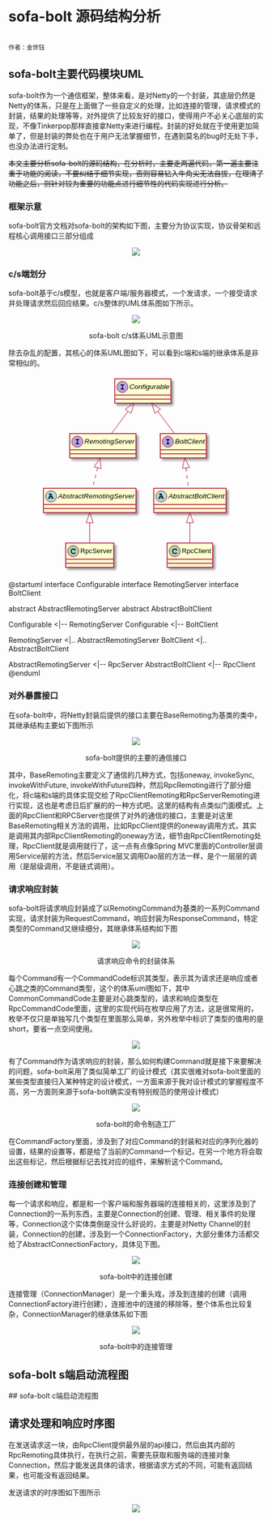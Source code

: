 # sofa-bolt 源码结构分析
<p align="center">
  <img src=""/>
</p>
<p align="center"></p>

`作者：金世钰`

## sofa-bolt主要代码模块UML
sofa-bolt作为一个通信框架，整体来看，是对Netty的一个封装，其底层仍然是Netty的体系，只是在上面做了一些自定义的处理，比如连接的管理，请求模式的封装，结果的处理等等，对外提供了比较友好的接口，使得用户不必关心底层的实现，不像Tinkerpop那样直接拿Netty来进行编程。封装的好处就在于使用更加简单了，但是封装的弊处也在于用户无法掌握细节，在遇到莫名的bug时无处下手，也没办法进行定制。

~~本文主要分析sofa-bolt的源码结构，在分析时，主要走两遍代码，第一遍主要注重于功能的阅读，不要纠结于细节实现，否则容易钻入牛角尖无法自拔，在理清了功能之后，则针对较为重要的功能点进行细节性的代码实现进行分析。~~

### 框架示意
sofa-bolt官方文档对sofa-bolt的架构如下图，主要分为协议实现，协议骨架和远程核心调用接口三部分组成
<p align="center">
  <img src="https://raw.githubusercontent.com/jsycdut/photos/master/sofa-bolt/intro.png"/>
</p>
<p align="center"></p>

### c/s端划分
sofa-bolt基于c/s模型，也就是客户端/服务器模式，一个发请求，一个接受请求并处理请求然后回应结果。c/s整体的UML体系图如下所示。

<p align="center">
  <img src="https://raw.githubusercontent.com/jsycdut/photos/master/sofa-bolt/Configurable.png"/>
</p>
<p align="center">sofa-bolt c/s体系UML示意图</p>

除去杂乱的配置，其核心的体系UML图如下，可以看到c端和s端的继承体系是非常相似的。
<p align="center">
  <img src="data:image/svg+xml;base64,PD94bWwgdmVyc2lvbj0iMS4wIiBlbmNvZGluZz0iVVRGLTgiIHN0YW5kYWxvbmU9Im5vIj8+PHN2%0D%0AZyB4bWxucz0iaHR0cDovL3d3dy53My5vcmcvMjAwMC9zdmciIHhtbG5zOnhsaW5rPSJodHRwOi8v%0D%0Ad3d3LnczLm9yZy8xOTk5L3hsaW5rIiBjb250ZW50U2NyaXB0VHlwZT0iYXBwbGljYXRpb24vZWNt%0D%0AYXNjcmlwdCIgY29udGVudFN0eWxlVHlwZT0idGV4dC9jc3MiIGhlaWdodD0iMzkxcHgiIHByZXNl%0D%0AcnZlQXNwZWN0UmF0aW89Im5vbmUiIHN0eWxlPSJ3aWR0aDozNzhweDtoZWlnaHQ6MzkxcHg7IiB2%0D%0AZXJzaW9uPSIxLjEiIHZpZXdCb3g9IjAgMCAzNzggMzkxIiB3aWR0aD0iMzc4cHgiIHpvb21BbmRQ%0D%0AYW49Im1hZ25pZnkiPjxkZWZzPjxmaWx0ZXIgaGVpZ2h0PSIzMDAlIiBpZD0iZjFsa25iOWhkcWQy%0D%0AOWoiIHdpZHRoPSIzMDAlIiB4PSItMSIgeT0iLTEiPjxmZUdhdXNzaWFuQmx1ciByZXN1bHQ9ImJs%0D%0AdXJPdXQiIHN0ZERldmlhdGlvbj0iMi4wIi8+PGZlQ29sb3JNYXRyaXggaW49ImJsdXJPdXQiIHJl%0D%0Ac3VsdD0iYmx1ck91dDIiIHR5cGU9Im1hdHJpeCIgdmFsdWVzPSIwIDAgMCAwIDAgMCAwIDAgMCAw%0D%0AIDAgMCAwIDAgMCAwIDAgMCAuNCAwIi8+PGZlT2Zmc2V0IGR4PSI0LjAiIGR5PSI0LjAiIGluPSJi%0D%0AbHVyT3V0MiIgcmVzdWx0PSJibHVyT3V0MyIvPjxmZUJsZW5kIGluPSJTb3VyY2VHcmFwaGljIiBp%0D%0AbjI9ImJsdXJPdXQzIiBtb2RlPSJub3JtYWwiLz48L2ZpbHRlcj48L2RlZnM+PGc+PCEtLU1ENT1b%0D%0AZDQ5NzNhMTE3OTUxODE4ZDk3NGZkMjBkMGMxNmMyZTRdCmNsYXNzIENvbmZpZ3VyYWJsZS0tPjxy%0D%0AZWN0IGZpbGw9IiNGRUZFQ0UiIGZpbHRlcj0idXJsKCNmMWxrbmI5aGRxZDI5aikiIGhlaWdodD0i%0D%0ANDgiIGlkPSJDb25maWd1cmFibGUiIHN0eWxlPSJzdHJva2U6ICNBODAwMzY7IHN0cm9rZS13aWR0%0D%0AaDogMS41OyIgd2lkdGg9IjExMSIgeD0iMTQ3IiB5PSI4Ii8+PGVsbGlwc2UgY3g9IjE2MiIgY3k9%0D%0AIjI0IiBmaWxsPSIjQjRBN0U1IiByeD0iMTEiIHJ5PSIxMSIgc3R5bGU9InN0cm9rZTogI0E4MDAz%0D%0ANjsgc3Ryb2tlLXdpZHRoOiAxLjA7Ii8+PHBhdGggZD0iTTE2Mi45NTMxLDIwLjc4MTMgTDE2Mi45%0D%0ANTMxLDI3LjI5NjkgTDE2NC42NzE5LDI3LjI5NjkgQzE2NS4xMjUsMjcuMjk2OSAxNjUuMjY1Niwy%0D%0ANy4zMjgxIDE2NS40Mzc1LDI3LjQ1MzEgQzE2NS42NzE5LDI3LjYyNSAxNjUuNzgxMywyNy44NzUg%0D%0AMTY1Ljc4MTMsMjguMTU2MyBDMTY1Ljc4MTMsMjguNzE4OCAxNjUuNDIxOSwyOSAxNjQuNjcxOSwy%0D%0AOSBMMTU5LjUzMTMsMjkgQzE1OS4xMjUsMjkgMTU4LjkyMTksMjguOTUzMSAxNTguNzY1NiwyOC44%0D%0AMjgxIEMxNTguNTQ2OSwyOC42NzE5IDE1OC40MDYzLDI4LjQwNjMgMTU4LjQwNjMsMjguMTU2MyBD%0D%0AMTU4LjQwNjMsMjcuODU5NCAxNTguNTYyNSwyNy41NzgxIDE1OC44MTI1LDI3LjQyMTkgQzE1OC45%0D%0ANjg4LDI3LjMxMjUgMTU5LjA5MzgsMjcuMjk2OSAxNTkuNTMxMywyNy4yOTY5IEwxNjEuMjUsMjcu%0D%0AMjk2OSBMMTYxLjI1LDIwLjc4MTMgTDE1OS41MzEzLDIwLjc4MTMgQzE1OS4xMDk0LDIwLjc4MTMg%0D%0AMTU4LjkyMTksMjAuNzUgMTU4Ljc2NTYsMjAuNjQwNiBDMTU4LjU0NjksMjAuNDY4OCAxNTguNDA2%0D%0AMywyMC4yMTg4IDE1OC40MDYzLDE5LjkzNzUgQzE1OC40MDYzLDE5LjY1NjMgMTU4LjU2MjUsMTku%0D%0AMzU5NCAxNTguODEyNSwxOS4yMDMxIEMxNTguOTY4OCwxOS4xMDk0IDE1OS4wOTM4LDE5LjA5Mzgg%0D%0AMTU5LjUzMTMsMTkuMDkzOCBMMTY0LjY3MTksMTkuMDkzOCBDMTY1LjEyNSwxOS4wOTM4IDE2NS4y%0D%0ANjU2LDE5LjEyNSAxNjUuNDM3NSwxOS4yMzQ0IEMxNjUuNjcxOSwxOS40MDYzIDE2NS43ODEzLDE5%0D%0ALjY3MTkgMTY1Ljc4MTMsMTkuOTM3NSBDMTY1Ljc4MTMsMjAuMjM0NCAxNjUuNjQwNiwyMC41MTU2%0D%0AIDE2NS4zNzUsMjAuNjcxOSBDMTY1LjI1LDIwLjc1IDE2NS4wNjI1LDIwLjc4MTMgMTY0LjY3MTks%0D%0AMjAuNzgxMyBaICIvPjx0ZXh0IGZpbGw9IiMwMDAwMDAiIGZvbnQtZmFtaWx5PSJzYW5zLXNlcmlm%0D%0AIiBmb250LXNpemU9IjEyIiBmb250LXN0eWxlPSJpdGFsaWMiIGxlbmd0aEFkanVzdD0ic3BhY2lu%0D%0AZ0FuZEdseXBocyIgdGV4dExlbmd0aD0iNzkiIHg9IjE3NiIgeT0iMjguMTU0MyI+Q29uZmlndXJh%0D%0AYmxlPC90ZXh0PjxsaW5lIHN0eWxlPSJzdHJva2U6ICNBODAwMzY7IHN0cm9rZS13aWR0aDogMS41%0D%0AOyIgeDE9IjE0OCIgeDI9IjI1NyIgeTE9IjQwIiB5Mj0iNDAiLz48bGluZSBzdHlsZT0ic3Ryb2tl%0D%0AOiAjQTgwMDM2OyBzdHJva2Utd2lkdGg6IDEuNTsiIHgxPSIxNDgiIHgyPSIyNTciIHkxPSI0OCIg%0D%0AeTI9IjQ4Ii8+PCEtLU1ENT1bMjcwY2FhOGI4ZGU1Mjc2ZTNiYTkyZmMyZGQ3NzgxNjVdCmNsYXNz%0D%0AIFJlbW90aW5nU2VydmVyLS0+PHJlY3QgZmlsbD0iI0ZFRkVDRSIgZmlsdGVyPSJ1cmwoI2YxbGtu%0D%0AYjloZHFkMjlqKSIgaGVpZ2h0PSI0OCIgaWQ9IlJlbW90aW5nU2VydmVyIiBzdHlsZT0ic3Ryb2tl%0D%0AOiAjQTgwMDM2OyBzdHJva2Utd2lkdGg6IDEuNTsiIHdpZHRoPSIxMzEiIHg9IjU4IiB5PSIxMTYi%0D%0ALz48ZWxsaXBzZSBjeD0iNzMiIGN5PSIxMzIiIGZpbGw9IiNCNEE3RTUiIHJ4PSIxMSIgcnk9IjEx%0D%0AIiBzdHlsZT0ic3Ryb2tlOiAjQTgwMDM2OyBzdHJva2Utd2lkdGg6IDEuMDsiLz48cGF0aCBkPSJN%0D%0ANzMuOTUzMSwxMjguNzgxMyBMNzMuOTUzMSwxMzUuMjk2OSBMNzUuNjcxOSwxMzUuMjk2OSBDNzYu%0D%0AMTI1LDEzNS4yOTY5IDc2LjI2NTYsMTM1LjMyODEgNzYuNDM3NSwxMzUuNDUzMSBDNzYuNjcxOSwx%0D%0AMzUuNjI1IDc2Ljc4MTMsMTM1Ljg3NSA3Ni43ODEzLDEzNi4xNTYzIEM3Ni43ODEzLDEzNi43MTg4%0D%0AIDc2LjQyMTksMTM3IDc1LjY3MTksMTM3IEw3MC41MzEzLDEzNyBDNzAuMTI1LDEzNyA2OS45MjE5%0D%0ALDEzNi45NTMxIDY5Ljc2NTYsMTM2LjgyODEgQzY5LjU0NjksMTM2LjY3MTkgNjkuNDA2MywxMzYu%0D%0ANDA2MyA2OS40MDYzLDEzNi4xNTYzIEM2OS40MDYzLDEzNS44NTk0IDY5LjU2MjUsMTM1LjU3ODEg%0D%0ANjkuODEyNSwxMzUuNDIxOSBDNjkuOTY4OCwxMzUuMzEyNSA3MC4wOTM4LDEzNS4yOTY5IDcwLjUz%0D%0AMTMsMTM1LjI5NjkgTDcyLjI1LDEzNS4yOTY5IEw3Mi4yNSwxMjguNzgxMyBMNzAuNTMxMywxMjgu%0D%0ANzgxMyBDNzAuMTA5NCwxMjguNzgxMyA2OS45MjE5LDEyOC43NSA2OS43NjU2LDEyOC42NDA2IEM2%0D%0AOS41NDY5LDEyOC40Njg4IDY5LjQwNjMsMTI4LjIxODggNjkuNDA2MywxMjcuOTM3NSBDNjkuNDA2%0D%0AMywxMjcuNjU2MyA2OS41NjI1LDEyNy4zNTk0IDY5LjgxMjUsMTI3LjIwMzEgQzY5Ljk2ODgsMTI3%0D%0ALjEwOTQgNzAuMDkzOCwxMjcuMDkzOCA3MC41MzEzLDEyNy4wOTM4IEw3NS42NzE5LDEyNy4wOTM4%0D%0AIEM3Ni4xMjUsMTI3LjA5MzggNzYuMjY1NiwxMjcuMTI1IDc2LjQzNzUsMTI3LjIzNDQgQzc2LjY3%0D%0AMTksMTI3LjQwNjMgNzYuNzgxMywxMjcuNjcxOSA3Ni43ODEzLDEyNy45Mzc1IEM3Ni43ODEzLDEy%0D%0AOC4yMzQ0IDc2LjY0MDYsMTI4LjUxNTYgNzYuMzc1LDEyOC42NzE5IEM3Ni4yNSwxMjguNzUgNzYu%0D%0AMDYyNSwxMjguNzgxMyA3NS42NzE5LDEyOC43ODEzIFogIi8+PHRleHQgZmlsbD0iIzAwMDAwMCIg%0D%0AZm9udC1mYW1pbHk9InNhbnMtc2VyaWYiIGZvbnQtc2l6ZT0iMTIiIGZvbnQtc3R5bGU9Iml0YWxp%0D%0AYyIgbGVuZ3RoQWRqdXN0PSJzcGFjaW5nQW5kR2x5cGhzIiB0ZXh0TGVuZ3RoPSI5OSIgeD0iODci%0D%0AIHk9IjEzNi4xNTQzIj5SZW1vdGluZ1NlcnZlcjwvdGV4dD48bGluZSBzdHlsZT0ic3Ryb2tlOiAj%0D%0AQTgwMDM2OyBzdHJva2Utd2lkdGg6IDEuNTsiIHgxPSI1OSIgeDI9IjE4OCIgeTE9IjE0OCIgeTI9%0D%0AIjE0OCIvPjxsaW5lIHN0eWxlPSJzdHJva2U6ICNBODAwMzY7IHN0cm9rZS13aWR0aDogMS41OyIg%0D%0AeDE9IjU5IiB4Mj0iMTg4IiB5MT0iMTU2IiB5Mj0iMTU2Ii8+PCEtLU1ENT1bZmUzNjc3ZWJkYWRi%0D%0ANTJhMDM1MmE1NzJjYjZmN2M4MmVdCmNsYXNzIEJvbHRDbGllbnQtLT48cmVjdCBmaWxsPSIjRkVG%0D%0ARUNFIiBmaWx0ZXI9InVybCgjZjFsa25iOWhkcWQyOWopIiBoZWlnaHQ9IjQ4IiBpZD0iQm9sdENs%0D%0AaWVudCIgc3R5bGU9InN0cm9rZTogI0E4MDAzNjsgc3Ryb2tlLXdpZHRoOiAxLjU7IiB3aWR0aD0i%0D%0AOTEiIHg9IjIzNyIgeT0iMTE2Ii8+PGVsbGlwc2UgY3g9IjI1MiIgY3k9IjEzMiIgZmlsbD0iI0I0%0D%0AQTdFNSIgcng9IjExIiByeT0iMTEiIHN0eWxlPSJzdHJva2U6ICNBODAwMzY7IHN0cm9rZS13aWR0%0D%0AaDogMS4wOyIvPjxwYXRoIGQ9Ik0yNTIuOTUzMSwxMjguNzgxMyBMMjUyLjk1MzEsMTM1LjI5Njkg%0D%0ATDI1NC42NzE5LDEzNS4yOTY5IEMyNTUuMTI1LDEzNS4yOTY5IDI1NS4yNjU2LDEzNS4zMjgxIDI1%0D%0ANS40Mzc1LDEzNS40NTMxIEMyNTUuNjcxOSwxMzUuNjI1IDI1NS43ODEzLDEzNS44NzUgMjU1Ljc4%0D%0AMTMsMTM2LjE1NjMgQzI1NS43ODEzLDEzNi43MTg4IDI1NS40MjE5LDEzNyAyNTQuNjcxOSwxMzcg%0D%0ATDI0OS41MzEzLDEzNyBDMjQ5LjEyNSwxMzcgMjQ4LjkyMTksMTM2Ljk1MzEgMjQ4Ljc2NTYsMTM2%0D%0ALjgyODEgQzI0OC41NDY5LDEzNi42NzE5IDI0OC40MDYzLDEzNi40MDYzIDI0OC40MDYzLDEzNi4x%0D%0ANTYzIEMyNDguNDA2MywxMzUuODU5NCAyNDguNTYyNSwxMzUuNTc4MSAyNDguODEyNSwxMzUuNDIx%0D%0AOSBDMjQ4Ljk2ODgsMTM1LjMxMjUgMjQ5LjA5MzgsMTM1LjI5NjkgMjQ5LjUzMTMsMTM1LjI5Njkg%0D%0ATDI1MS4yNSwxMzUuMjk2OSBMMjUxLjI1LDEyOC43ODEzIEwyNDkuNTMxMywxMjguNzgxMyBDMjQ5%0D%0ALjEwOTQsMTI4Ljc4MTMgMjQ4LjkyMTksMTI4Ljc1IDI0OC43NjU2LDEyOC42NDA2IEMyNDguNTQ2%0D%0AOSwxMjguNDY4OCAyNDguNDA2MywxMjguMjE4OCAyNDguNDA2MywxMjcuOTM3NSBDMjQ4LjQwNjMs%0D%0AMTI3LjY1NjMgMjQ4LjU2MjUsMTI3LjM1OTQgMjQ4LjgxMjUsMTI3LjIwMzEgQzI0OC45Njg4LDEy%0D%0ANy4xMDk0IDI0OS4wOTM4LDEyNy4wOTM4IDI0OS41MzEzLDEyNy4wOTM4IEwyNTQuNjcxOSwxMjcu%0D%0AMDkzOCBDMjU1LjEyNSwxMjcuMDkzOCAyNTUuMjY1NiwxMjcuMTI1IDI1NS40Mzc1LDEyNy4yMzQ0%0D%0AIEMyNTUuNjcxOSwxMjcuNDA2MyAyNTUuNzgxMywxMjcuNjcxOSAyNTUuNzgxMywxMjcuOTM3NSBD%0D%0AMjU1Ljc4MTMsMTI4LjIzNDQgMjU1LjY0MDYsMTI4LjUxNTYgMjU1LjM3NSwxMjguNjcxOSBDMjU1%0D%0ALjI1LDEyOC43NSAyNTUuMDYyNSwxMjguNzgxMyAyNTQuNjcxOSwxMjguNzgxMyBaICIvPjx0ZXh0%0D%0AIGZpbGw9IiMwMDAwMDAiIGZvbnQtZmFtaWx5PSJzYW5zLXNlcmlmIiBmb250LXNpemU9IjEyIiBm%0D%0Ab250LXN0eWxlPSJpdGFsaWMiIGxlbmd0aEFkanVzdD0ic3BhY2luZ0FuZEdseXBocyIgdGV4dExl%0D%0Abmd0aD0iNTkiIHg9IjI2NiIgeT0iMTM2LjE1NDMiPkJvbHRDbGllbnQ8L3RleHQ+PGxpbmUgc3R5%0D%0AbGU9InN0cm9rZTogI0E4MDAzNjsgc3Ryb2tlLXdpZHRoOiAxLjU7IiB4MT0iMjM4IiB4Mj0iMzI3%0D%0AIiB5MT0iMTQ4IiB5Mj0iMTQ4Ii8+PGxpbmUgc3R5bGU9InN0cm9rZTogI0E4MDAzNjsgc3Ryb2tl%0D%0ALXdpZHRoOiAxLjU7IiB4MT0iMjM4IiB4Mj0iMzI3IiB5MT0iMTU2IiB5Mj0iMTU2Ii8+PCEtLU1E%0D%0ANT1bY2NkMjg3Y2QxY2MwODNkMGM2YmU4MjAwMTg4NjJkNDVdCmNsYXNzIEFic3RyYWN0UmVtb3Rp%0D%0AbmdTZXJ2ZXItLT48cmVjdCBmaWxsPSIjRkVGRUNFIiBmaWx0ZXI9InVybCgjZjFsa25iOWhkcWQy%0D%0AOWopIiBoZWlnaHQ9IjQ4IiBpZD0iQWJzdHJhY3RSZW1vdGluZ1NlcnZlciIgc3R5bGU9InN0cm9r%0D%0AZTogI0E4MDAzNjsgc3Ryb2tlLXdpZHRoOiAxLjU7IiB3aWR0aD0iMTgzIiB4PSI2IiB5PSIyMjQi%0D%0ALz48ZWxsaXBzZSBjeD0iMjEiIGN5PSIyNDAiIGZpbGw9IiNBOURDREYiIHJ4PSIxMSIgcnk9IjEx%0D%0AIiBzdHlsZT0ic3Ryb2tlOiAjQTgwMDM2OyBzdHJva2Utd2lkdGg6IDEuMDsiLz48cGF0aCBkPSJN%0D%0AMjIuNTc4MSwyNDEuODEyNSBMMTguNTMxMywyNDEuODEyNSBMMTguMTQwNiwyNDIuNzk2OSBMMTgu%0D%0ANTMxMywyNDIuNzk2OSBDMTguOTg0NCwyNDIuNzk2OSAxOS4xMjUsMjQyLjgyODEgMTkuMjk2OSwy%0D%0ANDIuOTUzMSBDMTkuNTE1NiwyNDMuMTI1IDE5LjY0MDYsMjQzLjM3NSAxOS42NDA2LDI0My42NTYz%0D%0AIEMxOS42NDA2LDI0My45Mzc1IDE5LjUsMjQ0LjIzNDQgMTkuMjM0NCwyNDQuMzc1IEMxOS4xMDk0%0D%0ALDI0NC40Njg4IDE4Ljg5MDYsMjQ0LjUgMTguNTMxMywyNDQuNSBMMTYuMjY1NiwyNDQuNSBDMTUu%0D%0ANTE1NiwyNDQuNSAxNS4xNDA2LDI0NC4yMTg4IDE1LjE0MDYsMjQzLjY1NjMgQzE1LjE0MDYsMjQz%0D%0ALjM1OTQgMTUuMjk2OSwyNDMuMDc4MSAxNS41NDY5LDI0Mi45MjE5IEMxNS43MDMxLDI0Mi44MTI1%0D%0AIDE1Ljg1OTQsMjQyLjc5NjkgMTYuMjgxMywyNDIuNzk2OSBMMTguOTIxOSwyMzYuMjgxMyBMMTcu%0D%0AODQzOCwyMzYuMjgxMyBDMTcuNDA2MywyMzYuMjgxMyAxNy4yMzQ0LDIzNi4yNSAxNy4wNjI1LDIz%0D%0ANi4xNDA2IEMxNi44NDM4LDIzNS45Njg4IDE2LjcwMzEsMjM1LjcxODggMTYuNzAzMSwyMzUuNDM3%0D%0ANSBDMTYuNzAzMSwyMzUuMTU2MyAxNi44NTk0LDIzNC44NzUgMTcuMTA5NCwyMzQuNzAzMSBDMTcu%0D%0AMjY1NiwyMzQuNjA5NCAxNy4zOTA2LDIzNC41OTM4IDE3Ljg0MzgsMjM0LjU5MzggTDIxLjUxNTYs%0D%0AMjM0LjU5MzggTDI0LjkwNjMsMjQyLjc5NjkgQzI1LjM3NSwyNDIuNzk2OSAyNS41MzEzLDI0Mi44%0D%0AMjgxIDI1LjcwMzEsMjQyLjk2ODggQzI1LjkyMTksMjQzLjEyNSAyNi4wNjI1LDI0My4zNzUgMjYu%0D%0AMDYyNSwyNDMuNjU2MyBDMjYuMDYyNSwyNDMuOTM3NSAyNS45MDYzLDI0NC4yMzQ0IDI1LjY1NjMs%0D%0AMjQ0LjM3NSBDMjUuNTE1NiwyNDQuNDY4OCAyNS4yOTY5LDI0NC41IDI0LjkzNzUsMjQ0LjUgTDIy%0D%0ALjU3ODEsMjQ0LjUgQzIyLjE1NjMsMjQ0LjUgMjEuOTUzMSwyNDQuNDUzMSAyMS44MTI1LDI0NC4z%0D%0AMjgxIEMyMS41OTM4LDI0NC4xNzE5IDIxLjQ1MzEsMjQzLjkyMTkgMjEuNDUzMSwyNDMuNjU2MyBD%0D%0AMjEuNDUzMSwyNDMuMzU5NCAyMS42MDk0LDI0My4wNzgxIDIxLjg1OTQsMjQyLjkyMTkgQzIyLjAx%0D%0ANTYsMjQyLjgxMjUgMjIuMTI1LDI0Mi43OTY5IDIyLjU3ODEsMjQyLjc5NjkgTDIyLjk2ODgsMjQy%0D%0ALjc5NjkgWiBNMjEuODc1LDI0MC4xMDk0IEwyMC41NDY5LDIzNi44NDM4IEwxOS4yMDMxLDI0MC4x%0D%0AMDk0IFogIi8+PHRleHQgZmlsbD0iIzAwMDAwMCIgZm9udC1mYW1pbHk9InNhbnMtc2VyaWYiIGZv%0D%0AbnQtc2l6ZT0iMTIiIGZvbnQtc3R5bGU9Iml0YWxpYyIgbGVuZ3RoQWRqdXN0PSJzcGFjaW5nQW5k%0D%0AR2x5cGhzIiB0ZXh0TGVuZ3RoPSIxNTEiIHg9IjM1IiB5PSIyNDQuMTU0MyI+QWJzdHJhY3RSZW1v%0D%0AdGluZ1NlcnZlcjwvdGV4dD48bGluZSBzdHlsZT0ic3Ryb2tlOiAjQTgwMDM2OyBzdHJva2Utd2lk%0D%0AdGg6IDEuNTsiIHgxPSI3IiB4Mj0iMTg4IiB5MT0iMjU2IiB5Mj0iMjU2Ii8+PGxpbmUgc3R5bGU9%0D%0AInN0cm9rZTogI0E4MDAzNjsgc3Ryb2tlLXdpZHRoOiAxLjU7IiB4MT0iNyIgeDI9IjE4OCIgeTE9%0D%0AIjI2NCIgeTI9IjI2NCIvPjwhLS1NRDU9W2ZmYzhiNjljNjE5OTY4NzA2ZGMwZTIwZmJhZWJjMDA4%0D%0AXQpjbGFzcyBBYnN0cmFjdEJvbHRDbGllbnQtLT48cmVjdCBmaWxsPSIjRkVGRUNFIiBmaWx0ZXI9%0D%0AInVybCgjZjFsa25iOWhkcWQyOWopIiBoZWlnaHQ9IjQ4IiBpZD0iQWJzdHJhY3RCb2x0Q2xpZW50%0D%0AIiBzdHlsZT0ic3Ryb2tlOiAjQTgwMDM2OyBzdHJva2Utd2lkdGg6IDEuNTsiIHdpZHRoPSIxNDMi%0D%0AIHg9IjIyNCIgeT0iMjI0Ii8+PGVsbGlwc2UgY3g9IjIzOSIgY3k9IjI0MCIgZmlsbD0iI0E5RENE%0D%0ARiIgcng9IjExIiByeT0iMTEiIHN0eWxlPSJzdHJva2U6ICNBODAwMzY7IHN0cm9rZS13aWR0aDog%0D%0AMS4wOyIvPjxwYXRoIGQ9Ik0yNDAuNTc4MSwyNDEuODEyNSBMMjM2LjUzMTMsMjQxLjgxMjUgTDIz%0D%0ANi4xNDA2LDI0Mi43OTY5IEwyMzYuNTMxMywyNDIuNzk2OSBDMjM2Ljk4NDQsMjQyLjc5NjkgMjM3%0D%0ALjEyNSwyNDIuODI4MSAyMzcuMjk2OSwyNDIuOTUzMSBDMjM3LjUxNTYsMjQzLjEyNSAyMzcuNjQw%0D%0ANiwyNDMuMzc1IDIzNy42NDA2LDI0My42NTYzIEMyMzcuNjQwNiwyNDMuOTM3NSAyMzcuNSwyNDQu%0D%0AMjM0NCAyMzcuMjM0NCwyNDQuMzc1IEMyMzcuMTA5NCwyNDQuNDY4OCAyMzYuODkwNiwyNDQuNSAy%0D%0AMzYuNTMxMywyNDQuNSBMMjM0LjI2NTYsMjQ0LjUgQzIzMy41MTU2LDI0NC41IDIzMy4xNDA2LDI0%0D%0ANC4yMTg4IDIzMy4xNDA2LDI0My42NTYzIEMyMzMuMTQwNiwyNDMuMzU5NCAyMzMuMjk2OSwyNDMu%0D%0AMDc4MSAyMzMuNTQ2OSwyNDIuOTIxOSBDMjMzLjcwMzEsMjQyLjgxMjUgMjMzLjg1OTQsMjQyLjc5%0D%0ANjkgMjM0LjI4MTMsMjQyLjc5NjkgTDIzNi45MjE5LDIzNi4yODEzIEwyMzUuODQzOCwyMzYuMjgx%0D%0AMyBDMjM1LjQwNjMsMjM2LjI4MTMgMjM1LjIzNDQsMjM2LjI1IDIzNS4wNjI1LDIzNi4xNDA2IEMy%0D%0AMzQuODQzOCwyMzUuOTY4OCAyMzQuNzAzMSwyMzUuNzE4OCAyMzQuNzAzMSwyMzUuNDM3NSBDMjM0%0D%0ALjcwMzEsMjM1LjE1NjMgMjM0Ljg1OTQsMjM0Ljg3NSAyMzUuMTA5NCwyMzQuNzAzMSBDMjM1LjI2%0D%0ANTYsMjM0LjYwOTQgMjM1LjM5MDYsMjM0LjU5MzggMjM1Ljg0MzgsMjM0LjU5MzggTDIzOS41MTU2%0D%0ALDIzNC41OTM4IEwyNDIuOTA2MywyNDIuNzk2OSBDMjQzLjM3NSwyNDIuNzk2OSAyNDMuNTMxMywy%0D%0ANDIuODI4MSAyNDMuNzAzMSwyNDIuOTY4OCBDMjQzLjkyMTksMjQzLjEyNSAyNDQuMDYyNSwyNDMu%0D%0AMzc1IDI0NC4wNjI1LDI0My42NTYzIEMyNDQuMDYyNSwyNDMuOTM3NSAyNDMuOTA2MywyNDQuMjM0%0D%0ANCAyNDMuNjU2MywyNDQuMzc1IEMyNDMuNTE1NiwyNDQuNDY4OCAyNDMuMjk2OSwyNDQuNSAyNDIu%0D%0AOTM3NSwyNDQuNSBMMjQwLjU3ODEsMjQ0LjUgQzI0MC4xNTYzLDI0NC41IDIzOS45NTMxLDI0NC40%0D%0ANTMxIDIzOS44MTI1LDI0NC4zMjgxIEMyMzkuNTkzOCwyNDQuMTcxOSAyMzkuNDUzMSwyNDMuOTIx%0D%0AOSAyMzkuNDUzMSwyNDMuNjU2MyBDMjM5LjQ1MzEsMjQzLjM1OTQgMjM5LjYwOTQsMjQzLjA3ODEg%0D%0AMjM5Ljg1OTQsMjQyLjkyMTkgQzI0MC4wMTU2LDI0Mi44MTI1IDI0MC4xMjUsMjQyLjc5NjkgMjQw%0D%0ALjU3ODEsMjQyLjc5NjkgTDI0MC45Njg4LDI0Mi43OTY5IFogTTIzOS44NzUsMjQwLjEwOTQgTDIz%0D%0AOC41NDY5LDIzNi44NDM4IEwyMzcuMjAzMSwyNDAuMTA5NCBaICIvPjx0ZXh0IGZpbGw9IiMwMDAw%0D%0AMDAiIGZvbnQtZmFtaWx5PSJzYW5zLXNlcmlmIiBmb250LXNpemU9IjEyIiBmb250LXN0eWxlPSJp%0D%0AdGFsaWMiIGxlbmd0aEFkanVzdD0ic3BhY2luZ0FuZEdseXBocyIgdGV4dExlbmd0aD0iMTExIiB4%0D%0APSIyNTMiIHk9IjI0NC4xNTQzIj5BYnN0cmFjdEJvbHRDbGllbnQ8L3RleHQ+PGxpbmUgc3R5bGU9%0D%0AInN0cm9rZTogI0E4MDAzNjsgc3Ryb2tlLXdpZHRoOiAxLjU7IiB4MT0iMjI1IiB4Mj0iMzY2IiB5%0D%0AMT0iMjU2IiB5Mj0iMjU2Ii8+PGxpbmUgc3R5bGU9InN0cm9rZTogI0E4MDAzNjsgc3Ryb2tlLXdp%0D%0AZHRoOiAxLjU7IiB4MT0iMjI1IiB4Mj0iMzY2IiB5MT0iMjY0IiB5Mj0iMjY0Ii8+PCEtLU1ENT1b%0D%0ANmM5NmIxOTNlYmVmZGY1ZTUzNTAwZDNlMmExNTZjMTJdCmNsYXNzIFJwY1NlcnZlci0tPjxyZWN0%0D%0AIGZpbGw9IiNGRUZFQ0UiIGZpbHRlcj0idXJsKCNmMWxrbmI5aGRxZDI5aikiIGhlaWdodD0iNDgi%0D%0AIGlkPSJScGNTZXJ2ZXIiIHN0eWxlPSJzdHJva2U6ICNBODAwMzY7IHN0cm9rZS13aWR0aDogMS41%0D%0AOyIgd2lkdGg9Ijk1IiB4PSI1MCIgeT0iMzMyIi8+PGVsbGlwc2UgY3g9IjY1IiBjeT0iMzQ4IiBm%0D%0AaWxsPSIjQUREMUIyIiByeD0iMTEiIHJ5PSIxMSIgc3R5bGU9InN0cm9rZTogI0E4MDAzNjsgc3Ry%0D%0Ab2tlLXdpZHRoOiAxLjA7Ii8+PHBhdGggZD0iTTY3LjM0MzgsMzQzLjY3MTkgTDY3LjUxNTYsMzQz%0D%0ALjc1IEM2Ny43MzQ0LDM0My40Mzc1IDY3LjkzNzUsMzQzLjM0MzggNjguMjM0NCwzNDMuMzQzOCBD%0D%0ANjguNTMxMywzNDMuMzQzOCA2OC44MTI1LDM0My40ODQ0IDY4Ljk2ODgsMzQzLjc1IEM2OS4wNjI1%0D%0ALDM0My45MDYzIDY5LjA3ODEsMzQ0LjAzMTMgNjkuMDc4MSwzNDQuNDY4OCBMNjkuMDc4MSwzNDUu%0D%0AODkwNiBDNjkuMDc4MSwzNDYuMzEyNSA2OS4wNDY5LDM0Ni41IDY4LjkzNzUsMzQ2LjY1NjMgQzY4%0D%0ALjc2NTYsMzQ2Ljg3NSA2OC41LDM0Ny4wMTU2IDY4LjIzNDQsMzQ3LjAxNTYgQzY4LjAxNTYsMzQ3%0D%0ALjAxNTYgNjcuNzgxMywzNDYuOTA2MyA2Ny42NDA2LDM0Ni43NjU2IEM2Ny41LDM0Ni42NDA2IDY3%0D%0ALjQ2ODgsMzQ2LjUxNTYgNjcuNDA2MywzNDYuMTA5NCBDNjcuMzEyNSwzNDUuNzAzMSA2Ny4xNDA2%0D%0ALDM0NS40ODQ0IDY2LjY1NjMsMzQ1LjIwMzEgQzY2LjE4NzUsMzQ0Ljk1MzEgNjUuNTc4MSwzNDQu%0D%0ANzk2OSA2NSwzNDQuNzk2OSBDNjMuMjY1NiwzNDQuNzk2OSA2Mi4wMTU2LDM0Ni4xMDk0IDYyLjAx%0D%0ANTYsMzQ3Ljg5MDYgTDYyLjAxNTYsMzQ4Ljk4NDQgQzYyLjAxNTYsMzUwLjY4NzUgNjMuMzEyNSwz%0D%0ANTEuNzgxMyA2NS4zNTk0LDM1MS43ODEzIEM2Ni4xMjUsMzUxLjc4MTMgNjYuODEyNSwzNTEuNjU2%0D%0AMyA2Ny4yMzQ0LDM1MS4zOTA2IEM2Ny40MjE5LDM1MS4yOTY5IDY3LjQyMTksMzUxLjI5NjkgNjcu%0D%0AODc1LDM1MC44MTI1IEM2OC4wNjI1LDM1MC42MjUgNjguMjY1NiwzNTAuNTQ2OSA2OC40ODQ0LDM1%0D%0AMC41NDY5IEM2OC45NTMxLDM1MC41NDY5IDY5LjM0MzgsMzUwLjkzNzUgNjkuMzQzOCwzNTEuMzkw%0D%0ANiBDNjkuMzQzOCwzNTEuNzgxMyA2OS4wMTU2LDM1Mi4yMzQ0IDY4LjQzNzUsMzUyLjY0MDYgQzY3%0D%0ALjY4NzUsMzUzLjE4NzUgNjYuNTMxMywzNTMuNDg0NCA2NS4zMTI1LDM1My40ODQ0IEM2Mi40MjE5%0D%0ALDM1My40ODQ0IDYwLjMxMjUsMzUxLjU5MzggNjAuMzEyNSwzNDkuMDE1NiBMNjAuMzEyNSwzNDcu%0D%0AODkwNiBDNjAuMzEyNSwzNDUuMTcxOSA2Mi4zMTI1LDM0My4wOTM4IDY0LjkzNzUsMzQzLjA5Mzgg%0D%0AQzY1LjgxMjUsMzQzLjA5MzggNjYuNDA2MywzNDMuMjM0NCA2Ny4zNDM4LDM0My42NzE5IFogIi8+%0D%0APHRleHQgZmlsbD0iIzAwMDAwMCIgZm9udC1mYW1pbHk9InNhbnMtc2VyaWYiIGZvbnQtc2l6ZT0i%0D%0AMTIiIGxlbmd0aEFkanVzdD0ic3BhY2luZ0FuZEdseXBocyIgdGV4dExlbmd0aD0iNjMiIHg9Ijc5%0D%0AIiB5PSIzNTIuMTU0MyI+UnBjU2VydmVyPC90ZXh0PjxsaW5lIHN0eWxlPSJzdHJva2U6ICNBODAw%0D%0AMzY7IHN0cm9rZS13aWR0aDogMS41OyIgeDE9IjUxIiB4Mj0iMTQ0IiB5MT0iMzY0IiB5Mj0iMzY0%0D%0AIi8+PGxpbmUgc3R5bGU9InN0cm9rZTogI0E4MDAzNjsgc3Ryb2tlLXdpZHRoOiAxLjU7IiB4MT0i%0D%0ANTEiIHgyPSIxNDQiIHkxPSIzNzIiIHkyPSIzNzIiLz48IS0tTUQ1PVtiMjZlYmRiNzE5MzhhNmFi%0D%0AN2UzOGZlYzAwYzRkMWU1Nl0KY2xhc3MgUnBjQ2xpZW50LS0+PHJlY3QgZmlsbD0iI0ZFRkVDRSIg%0D%0AZmlsdGVyPSJ1cmwoI2YxbGtuYjloZHFkMjlqKSIgaGVpZ2h0PSI0OCIgaWQ9IlJwY0NsaWVudCIg%0D%0Ac3R5bGU9InN0cm9rZTogI0E4MDAzNjsgc3Ryb2tlLXdpZHRoOiAxLjU7IiB3aWR0aD0iOTAiIHg9%0D%0AIjI1MC41IiB5PSIzMzIiLz48ZWxsaXBzZSBjeD0iMjY1LjUiIGN5PSIzNDgiIGZpbGw9IiNBREQx%0D%0AQjIiIHJ4PSIxMSIgcnk9IjExIiBzdHlsZT0ic3Ryb2tlOiAjQTgwMDM2OyBzdHJva2Utd2lkdGg6%0D%0AIDEuMDsiLz48cGF0aCBkPSJNMjY3Ljg0MzgsMzQzLjY3MTkgTDI2OC4wMTU2LDM0My43NSBDMjY4%0D%0ALjIzNDQsMzQzLjQzNzUgMjY4LjQzNzUsMzQzLjM0MzggMjY4LjczNDQsMzQzLjM0MzggQzI2OS4w%0D%0AMzEzLDM0My4zNDM4IDI2OS4zMTI1LDM0My40ODQ0IDI2OS40Njg4LDM0My43NSBDMjY5LjU2MjUs%0D%0AMzQzLjkwNjMgMjY5LjU3ODEsMzQ0LjAzMTMgMjY5LjU3ODEsMzQ0LjQ2ODggTDI2OS41NzgxLDM0%0D%0ANS44OTA2IEMyNjkuNTc4MSwzNDYuMzEyNSAyNjkuNTQ2OSwzNDYuNSAyNjkuNDM3NSwzNDYuNjU2%0D%0AMyBDMjY5LjI2NTYsMzQ2Ljg3NSAyNjksMzQ3LjAxNTYgMjY4LjczNDQsMzQ3LjAxNTYgQzI2OC41%0D%0AMTU2LDM0Ny4wMTU2IDI2OC4yODEzLDM0Ni45MDYzIDI2OC4xNDA2LDM0Ni43NjU2IEMyNjgsMzQ2%0D%0ALjY0MDYgMjY3Ljk2ODgsMzQ2LjUxNTYgMjY3LjkwNjMsMzQ2LjEwOTQgQzI2Ny44MTI1LDM0NS43%0D%0AMDMxIDI2Ny42NDA2LDM0NS40ODQ0IDI2Ny4xNTYzLDM0NS4yMDMxIEMyNjYuNjg3NSwzNDQuOTUz%0D%0AMSAyNjYuMDc4MSwzNDQuNzk2OSAyNjUuNSwzNDQuNzk2OSBDMjYzLjc2NTYsMzQ0Ljc5NjkgMjYy%0D%0ALjUxNTYsMzQ2LjEwOTQgMjYyLjUxNTYsMzQ3Ljg5MDYgTDI2Mi41MTU2LDM0OC45ODQ0IEMyNjIu%0D%0ANTE1NiwzNTAuNjg3NSAyNjMuODEyNSwzNTEuNzgxMyAyNjUuODU5NCwzNTEuNzgxMyBDMjY2LjYy%0D%0ANSwzNTEuNzgxMyAyNjcuMzEyNSwzNTEuNjU2MyAyNjcuNzM0NCwzNTEuMzkwNiBDMjY3LjkyMTks%0D%0AMzUxLjI5NjkgMjY3LjkyMTksMzUxLjI5NjkgMjY4LjM3NSwzNTAuODEyNSBDMjY4LjU2MjUsMzUw%0D%0ALjYyNSAyNjguNzY1NiwzNTAuNTQ2OSAyNjguOTg0NCwzNTAuNTQ2OSBDMjY5LjQ1MzEsMzUwLjU0%0D%0ANjkgMjY5Ljg0MzgsMzUwLjkzNzUgMjY5Ljg0MzgsMzUxLjM5MDYgQzI2OS44NDM4LDM1MS43ODEz%0D%0AIDI2OS41MTU2LDM1Mi4yMzQ0IDI2OC45Mzc1LDM1Mi42NDA2IEMyNjguMTg3NSwzNTMuMTg3NSAy%0D%0ANjcuMDMxMywzNTMuNDg0NCAyNjUuODEyNSwzNTMuNDg0NCBDMjYyLjkyMTksMzUzLjQ4NDQgMjYw%0D%0ALjgxMjUsMzUxLjU5MzggMjYwLjgxMjUsMzQ5LjAxNTYgTDI2MC44MTI1LDM0Ny44OTA2IEMyNjAu%0D%0AODEyNSwzNDUuMTcxOSAyNjIuODEyNSwzNDMuMDkzOCAyNjUuNDM3NSwzNDMuMDkzOCBDMjY2LjMx%0D%0AMjUsMzQzLjA5MzggMjY2LjkwNjMsMzQzLjIzNDQgMjY3Ljg0MzgsMzQzLjY3MTkgWiAiLz48dGV4%0D%0AdCBmaWxsPSIjMDAwMDAwIiBmb250LWZhbWlseT0ic2Fucy1zZXJpZiIgZm9udC1zaXplPSIxMiIg%0D%0AbGVuZ3RoQWRqdXN0PSJzcGFjaW5nQW5kR2x5cGhzIiB0ZXh0TGVuZ3RoPSI1OCIgeD0iMjc5LjUi%0D%0AIHk9IjM1Mi4xNTQzIj5ScGNDbGllbnQ8L3RleHQ+PGxpbmUgc3R5bGU9InN0cm9rZTogI0E4MDAz%0D%0ANjsgc3Ryb2tlLXdpZHRoOiAxLjU7IiB4MT0iMjUxLjUiIHgyPSIzMzkuNSIgeTE9IjM2NCIgeTI9%0D%0AIjM2NCIvPjxsaW5lIHN0eWxlPSJzdHJva2U6ICNBODAwMzY7IHN0cm9rZS13aWR0aDogMS41OyIg%0D%0AeDE9IjI1MS41IiB4Mj0iMzM5LjUiIHkxPSIzNzIiIHkyPSIzNzIiLz48IS0tTUQ1PVsxZGM4NDg3%0D%0AYmIxYjBjNDAzZDE0OGRhNTZiMDA0Njg3MV0KcmV2ZXJzZSBsaW5rIENvbmZpZ3VyYWJsZSB0byBS%0D%0AZW1vdGluZ1NlcnZlci0tPjxwYXRoIGQ9Ik0xNzMuMzAxLDcyLjE3OCBDMTYyLjQwNCw4Ni44IDE1%0D%0AMC4zODMsMTAyLjkyOSAxNDAuODgxLDExNS42NzggIiBmaWxsPSJub25lIiBpZD0iQ29uZmlndXJh%0D%0AYmxlJmx0Oy1SZW1vdGluZ1NlcnZlciIgc3R5bGU9InN0cm9rZTogI0E4MDAzNjsgc3Ryb2tlLXdp%0D%0AZHRoOiAxLjA7Ii8+PHBvbHlnb24gZmlsbD0ibm9uZSIgcG9pbnRzPSIxNjcuNzk0LDY3Ljg1NCwx%0D%0AODUuMzU4LDU2LDE3OS4wMTksNzYuMjIsMTY3Ljc5NCw2Ny44NTQiIHN0eWxlPSJzdHJva2U6ICNB%0D%0AODAwMzY7IHN0cm9rZS13aWR0aDogMS4wOyIvPjwhLS1NRDU9W2QwZGNhMWRlNzQ5NWEwYWNjNDg1%0D%0AM2JlNDFkZmY1NzkyXQpyZXZlcnNlIGxpbmsgQ29uZmlndXJhYmxlIHRvIEJvbHRDbGllbnQtLT48%0D%0AcGF0aCBkPSJNMjMyLjA2OSw3Mi4xNzggQzI0My4xMDMsODYuOCAyNTUuMjc3LDEwMi45MjkgMjY0%0D%0ALjg5OSwxMTUuNjc4ICIgZmlsbD0ibm9uZSIgaWQ9IkNvbmZpZ3VyYWJsZSZsdDstQm9sdENsaWVu%0D%0AdCIgc3R5bGU9InN0cm9rZTogI0E4MDAzNjsgc3Ryb2tlLXdpZHRoOiAxLjA7Ii8+PHBvbHlnb24g%0D%0AZmlsbD0ibm9uZSIgcG9pbnRzPSIyMjYuMzIsNzYuMTgxLDIxOS44NTksNTYsMjM3LjQ5NCw2Ny43%0D%0ANDcsMjI2LjMyLDc2LjE4MSIgc3R5bGU9InN0cm9rZTogI0E4MDAzNjsgc3Ryb2tlLXdpZHRoOiAx%0D%0ALjA7Ii8+PCEtLU1ENT1bNTE5ZDQzNmIxZmIzNjVhNWMwNmMyYzZiNTM2NTc2ZmNdCnJldmVyc2Ug%0D%0AbGluayBSZW1vdGluZ1NlcnZlciB0byBBYnN0cmFjdFJlbW90aW5nU2VydmVyLS0+PHBhdGggZD0i%0D%0ATTExMy4wNjYsMTgzLjU0IEMxMDkuNzA3LDE5Ny4yMzUgMTA2LjExLDIxMS45IDEwMy4yMjA0LDIy%0D%0AMy42NzggIiBmaWxsPSJub25lIiBpZD0iUmVtb3RpbmdTZXJ2ZXImbHQ7LUFic3RyYWN0UmVtb3Rp%0D%0AbmdTZXJ2ZXIiIHN0eWxlPSJzdHJva2U6ICNBODAwMzY7IHN0cm9rZS13aWR0aDogMS4wOyBzdHJv%0D%0Aa2UtZGFzaGFycmF5OiA3LjAsNy4wOyIvPjxwb2x5Z29uIGZpbGw9Im5vbmUiIHBvaW50cz0iMTA2%0D%0ALjI5NSwxODEuNzU3LDExNy44NTgsMTY0LDExOS44OTIsMTg1LjA5MiwxMDYuMjk1LDE4MS43NTci%0D%0AIHN0eWxlPSJzdHJva2U6ICNBODAwMzY7IHN0cm9rZS13aWR0aDogMS4wOyIvPjwhLS1NRDU9WzU0%0D%0AYWExNzVlODNjZGU4OTdjMmQyNjdiNDE2ODU5NmU2XQpyZXZlcnNlIGxpbmsgQm9sdENsaWVudCB0%0D%0AbyBBYnN0cmFjdEJvbHRDbGllbnQtLT48cGF0aCBkPSJNMjg3Ljc3NiwxODQuMDI0IEMyODkuNDM5%0D%0ALDE5Ny41NzkgMjkxLjIxMiwyMTIuMDM4IDI5Mi42NCwyMjMuNjc4ICIgZmlsbD0ibm9uZSIgaWQ9%0D%0AIkJvbHRDbGllbnQmbHQ7LUFic3RyYWN0Qm9sdENsaWVudCIgc3R5bGU9InN0cm9rZTogI0E4MDAz%0D%0ANjsgc3Ryb2tlLXdpZHRoOiAxLjA7IHN0cm9rZS1kYXNoYXJyYXk6IDcuMCw3LjA7Ii8+PHBvbHln%0D%0Ab24gZmlsbD0ibm9uZSIgcG9pbnRzPSIyODAuODA4LDE4NC43MDQsMjg1LjMyMSwxNjQsMjk0Ljcw%0D%0AMywxODMsMjgwLjgwOCwxODQuNzA0IiBzdHlsZT0ic3Ryb2tlOiAjQTgwMDM2OyBzdHJva2Utd2lk%0D%0AdGg6IDEuMDsiLz48IS0tTUQ1PVs4NmRiMzliY2ZkMjJiNTAwMTFmM2Q3MjMwYTZjNTRlNl0KcmV2%0D%0AZXJzZSBsaW5rIEFic3RyYWN0UmVtb3RpbmdTZXJ2ZXIgdG8gUnBjU2VydmVyLS0+PHBhdGggZD0i%0D%0ATTk3LjUsMjkyLjAyMzYgQzk3LjUsMzA1LjU3OTIgOTcuNSwzMjAuMDM4MSA5Ny41LDMzMS42Nzg0%0D%0AICIgZmlsbD0ibm9uZSIgaWQ9IkFic3RyYWN0UmVtb3RpbmdTZXJ2ZXImbHQ7LVJwY1NlcnZlciIg%0D%0Ac3R5bGU9InN0cm9rZTogI0E4MDAzNjsgc3Ryb2tlLXdpZHRoOiAxLjA7Ii8+PHBvbHlnb24gZmls%0D%0AbD0ibm9uZSIgcG9pbnRzPSI5MC41MDAxLDI5Mi4wMDA1LDk3LjUsMjcyLDEwNC41MDAxLDI5Mi4w%0D%0AMDA0LDkwLjUwMDEsMjkyLjAwMDUiIHN0eWxlPSJzdHJva2U6ICNBODAwMzY7IHN0cm9rZS13aWR0%0D%0AaDogMS4wOyIvPjwhLS1NRDU9W2M4MWRjYzliNzZjNjYyMmJkN2YzYmRmOGJiZTA1YTg3XQpyZXZl%0D%0AcnNlIGxpbmsgQWJzdHJhY3RCb2x0Q2xpZW50IHRvIFJwY0NsaWVudC0tPjxwYXRoIGQ9Ik0yOTUu%0D%0ANSwyOTIuMDIzNiBDMjk1LjUsMzA1LjU3OTIgMjk1LjUsMzIwLjAzODEgMjk1LjUsMzMxLjY3ODQg%0D%0AIiBmaWxsPSJub25lIiBpZD0iQWJzdHJhY3RCb2x0Q2xpZW50Jmx0Oy1ScGNDbGllbnQiIHN0eWxl%0D%0APSJzdHJva2U6ICNBODAwMzY7IHN0cm9rZS13aWR0aDogMS4wOyIvPjxwb2x5Z29uIGZpbGw9Im5v%0D%0AbmUiIHBvaW50cz0iMjg4LjUsMjkyLjAwMDUsMjk1LjUsMjcyLDMwMi41LDI5Mi4wMDA0LDI4OC41%0D%0ALDI5Mi4wMDA1IiBzdHlsZT0ic3Ryb2tlOiAjQTgwMDM2OyBzdHJva2Utd2lkdGg6IDEuMDsiLz48%0D%0AIS0tTUQ1PVtmM2RmYTU2MzZlYjQzZmMwZGQxMzQ4YzQ1NTdjMGY3ZV0KQHN0YXJ0dW1sDQppbnRl%0D%0AcmZhY2UgQ29uZmlndXJhYmxlDQppbnRlcmZhY2UgUmVtb3RpbmdTZXJ2ZXINCmludGVyZmFjZSBC%0D%0Ab2x0Q2xpZW50DQoNCmFic3RyYWN0IEFic3RyYWN0UmVtb3RpbmdTZXJ2ZXINCmFic3RyYWN0IEFi%0D%0Ac3RyYWN0Qm9sdENsaWVudA0KDQpDb25maWd1cmFibGUgPHwtIC0gUmVtb3RpbmdTZXJ2ZXINCkNv%0D%0AbmZpZ3VyYWJsZSA8fC0gLSBCb2x0Q2xpZW50DQoNClJlbW90aW5nU2VydmVyIDx8Li4gQWJzdHJh%0D%0AY3RSZW1vdGluZ1NlcnZlcg0KQm9sdENsaWVudCA8fC4uIEFic3RyYWN0Qm9sdENsaWVudA0KDQpB%0D%0AYnN0cmFjdFJlbW90aW5nU2VydmVyIDx8LSAtIFJwY1NlcnZlcg0KQWJzdHJhY3RCb2x0Q2xpZW50%0D%0AIDx8LSAtIFJwY0NsaWVudA0KQGVuZHVtbA0KClBsYW50VU1MIHZlcnNpb24gMS4yMDE5LjEyKFN1%0D%0AbiBOb3YgMDMgMTA6MjQ6NTQgVVRDIDIwMTkpCihHUEwgc291cmNlIGRpc3RyaWJ1dGlvbikKSmF2%0D%0AYSBSdW50aW1lOiBKYXZhKFRNKSBTRSBSdW50aW1lIEVudmlyb25tZW50CkpWTTogSmF2YSBIb3RT%0D%0AcG90KFRNKSA2NC1CaXQgU2VydmVyIFZNCkphdmEgVmVyc2lvbjogMS43LjBfMjUtYjE1Ck9wZXJh%0D%0AdGluZyBTeXN0ZW06IExpbnV4CkRlZmF1bHQgRW5jb2Rpbmc6IFVURi04Ckxhbmd1YWdlOiBlbgpD%0D%0Ab3VudHJ5OiBVUwotLT48L2c+PC9zdmc+"/>
</p>

@startuml
interface Configurable
interface RemotingServer
interface BoltClient

abstract AbstractRemotingServer
abstract AbstractBoltClient

Configurable <|-- RemotingServer
Configurable <|-- BoltClient

RemotingServer <|.. AbstractRemotingServer
BoltClient <|.. AbstractBoltClient

AbstractRemotingServer <|-- RpcServer
AbstractBoltClient <|-- RpcClient
@enduml


### 对外暴露接口
在sofa-bolt中，将Netty封装后提供的接口主要在BaseRemoting为基类的类中，其继承结构主要如下图所示
<p align="center">
  <img src="https://raw.githubusercontent.com/jsycdut/photos/master/sofa-bolt/bolt-remote.png"/>
</p>
<p align="center">sofa-bolt提供的主要的通信接口
</p>

其中，BaseRemoting主要定义了通信的几种方式，包括oneway, invokeSync, invokeWithFuture, invokeWithFuture四种，然后RpcRemoting进行了部分细化，将c端和s端的具体实现交给了RpcClientRemoting和RpcServerRemoting进行实现，这也是考虑日后扩展的的一种方式吧。这里的结构有点类似门面模式。上面的RpcClient和RPCServer也提供了对外的通信的接口，主要是对这里BaseRemoting相关方法的调用，比如RpcClient提供的oneway调用方式，其实是调用其内部RpcClientRemoting的oneway方法，细节由RpcClientRemoting处理，RpcClient就是调用就行了，这一点有点像Spring MVC里面的Controller层调用Service层的方法，然后Service层又调用Dao层的方法一样，是个一层层的调用（是层级调用，不是链式调用）。


### 请求响应封装
sofa-bolt将请求响应封装成了以RemotingCommand为基类的一系列Command实现，请求封装为RequestCommand，响应封装为ResponseCommand，特定类型的Command又继续细分，其继承体系结构如下图

<p align="center">
  <img src="https://raw.githubusercontent.com/jsycdut/photos/master/sofa-bolt/RemotingCommand.png"/>
</p>
<p align="center">请求响应命令的封装体系 </p>

每个Command有一个CommandCode标识其类型，表示其为请求还是响应或者心跳之类的Command类型，这个的体系uml图如下，其中CommonCommandCode主要是对心跳类型的，请求和响应类型在RpcCommandCode里面，这里的实现代码在枚举应用了方法，这是很常用的，枚举不仅只是单独写几个类型在里面那么简单，另外枚举中标识了类型的值用的是short，要省一点空间使用。

<p align="center">
  <img src="https://raw.githubusercontent.com/jsycdut/photos/master/sofa-bolt/CommandCode.png"/>
</p>
<p align="center"></p>

有了Command作为请求响应的封装，那么如何构建Command就是接下来要解决的问题，sofa-bolt采用了类似简单工厂的设计模式（其实很难对sofa-bolt里面的某些类型直接归入某种特定的设计模式，一方面来源于我对设计模式的掌握程度不高，另一方面则来源于sofa-bolt确实没有特别规范的使用设计模式）

<p align="center">
  <img src="https://raw.githubusercontent.com/jsycdut/photos/master/sofa-bolt/RpcCommandFactory.png"/>
</p>
<p align="center">sofa-bolt的命令制造工厂</p>

在CommandFactory里面，涉及到了对应Command的封装和对应的序列化器的设置，结果的设置等，都是给了当前的Command一个标记，在另一个地方将会取出这些标记，然后根据标记去找对应的组件，来解析这个Command。

### 连接创建和管理
每一个请求和响应，都是和一个客户端和服务器端的连接相关的，这里涉及到了Connection的一系列东西，主要是Connection的创建、管理、相关事件的处理等，Connection这个实体类倒是没什么好说的，主要是对Netty Channel的封装，Connection的创建，涉及到一个ConnectionFactory，大部分重体力活都交给了AbstractConnectionFactory，具体见下图。

<p align="center">
  <img src="https://raw.githubusercontent.com/jsycdut/photos/master/sofa-bolt/ConnectionFactory.png"/>
</p>
<p align="center">sofa-bolt中的连接创建</p>

连接管理（ConnectionManager）是一个重头戏，涉及到连接的创建（调用ConnectionFactory进行创建），连接池中的连接的移除等，整个体系也比较复杂，ConnectionManager的继承体系如下图
<p align="center">
  <img src="https://raw.githubusercontent.com/jsycdut/photos/master/sofa-bolt/ConnectionManager.png"/>
</p>
<p align="center">sofa-bolt中的连接管理</p>


## sofa-bolt s端启动流程图
<p align="center"
  <img src="https://raw.githubusercontent.com/jsycdut/photos/master/sofa-bolt/init-client.png"/>
</p>
## sofa-bolt c端启动流程图

## 请求处理和响应时序图

在发送请求这一块，由RpcClient提供最外层的api接口，然后由其内部的RpcRemoting具体执行，在执行之前，需要先获取和服务端的连接对象Connection，然后才能发送具体的请求，根据请求方式的不同，可能有返回结果，也可能没有返回结果。

发送请求的时序图如下图所示
<p align="center">
  <img src="https://raw.githubusercontent.com/jsycdut/photos/master/sofa-bolt/send-request.png"/>
</p>

